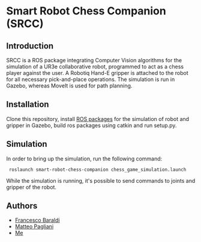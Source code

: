 # Smart Robot Chess Companion (SRCC)

## Introduction
SRCC is a ROS package integrating Computer Vision algorithms for the simulation of a UR3e collaborative robot, programmed to act as a chess player against the user. A Robotiq Hand-E gripper is attached to the robot for all necessary pick-and-place operations. The simulation is run in Gazebo, whereas MoveIt is used for path planning.

## Installation
Clone this repository, install [ROS packages](https://github.com/mrcmich/ur3/tree/noetic-devel) for the simulation of robot and gripper in Gazebo, build ros packages using catkin and run setup.py.

## Simulation
In order to bring up the simulation, run the following command:
  ```
   roslaunch smart-robot-chess-companion chess_game_simulation.launch
  ```
While the simulation is running, it's possible to send commands to joints and gripper of the robot.

## Authors
- [Francesco Baraldi](https://github.com/francescobaraldi)
- [Matteo Pagliani](https://github.com/MatteoPagliani)
- [Me](https://github.com/mrcmich)
